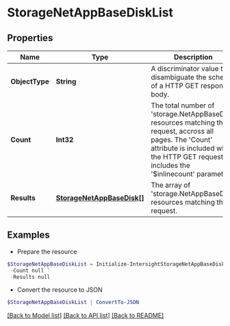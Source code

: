 # StorageNetAppBaseDiskList
## Properties

Name | Type | Description | Notes
------------ | ------------- | ------------- | -------------
**ObjectType** | **String** | A discriminator value to disambiguate the schema of a HTTP GET response body. | 
**Count** | **Int32** | The total number of &#39;storage.NetAppBaseDisk&#39; resources matching the request, accross all pages. The &#39;Count&#39; attribute is included when the HTTP GET request includes the &#39;$inlinecount&#39; parameter. | [optional] 
**Results** | [**StorageNetAppBaseDisk[]**](StorageNetAppBaseDisk.md) | The array of &#39;storage.NetAppBaseDisk&#39; resources matching the request. | [optional] 

## Examples

- Prepare the resource
```powershell
$StorageNetAppBaseDiskList = Initialize-IntersightStorageNetAppBaseDiskList  -ObjectType null `
 -Count null `
 -Results null
```

- Convert the resource to JSON
```powershell
$StorageNetAppBaseDiskList | ConvertTo-JSON
```

[[Back to Model list]](../README.md#documentation-for-models) [[Back to API list]](../README.md#documentation-for-api-endpoints) [[Back to README]](../README.md)

